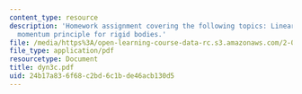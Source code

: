 ```yaml
---
content_type: resource
description: 'Homework assignment covering the following topics: Linear and angular
  momentum principle for rigid bodies.'
file: /media/https%3A/open-learning-course-data-rc.s3.amazonaws.com/2-032-dynamics-fall-2004/24b17a836f68c2bd6c1bde46acb130d5_dyn3c.pdf
file_type: application/pdf
resourcetype: Document
title: dyn3c.pdf
uid: 24b17a83-6f68-c2bd-6c1b-de46acb130d5
---
```

